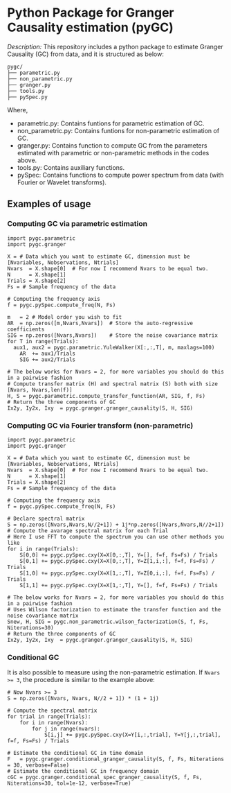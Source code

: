 # Python Package for Granger Causality estimation (pyGC)

*Description:* This repository includes a python package to estimate Granger Causality (GC) from data, and it is structured as below:

```
pygc/
├── parametric.py
├── non_parametric.py
├── granger.py
├── tools.py
├── pySpec.py
```

Where,

- parametric.py: Contains funtions for parametric estimation of GC.
- non_parametric.py: Contains funtions for non-parametric estimation of GC.
- granger.py: Contains function to compute GC from the parameters estimated with parametric or non-parametric methods in the codes above.
- tools.py: Contains auxiliary functions.
- pySpec: Contains functions to compute power spectrum from data (with Fourier or Wavelet transforms).

## Examples of usage

### Computing GC via parametric estimation

```
import pygc.parametric
import pygc.granger

X = # Data which you want to estimate GC, dimension must be [Nvariables, Nobservations, Ntrials]
Nvars  = X.shape[0]  # For now I recommend Nvars to be equal two.
N      = X.shape[1]
Trials = X.shape[2]
Fs = # Sample frequency of the data

# Computing the frequency axis
f = pygc.pySpec.compute_freq(N, Fs)

m   = 2 # Model order you wish to fit
AR  = np.zeros([m,Nvars,Nvars])  # Store the auto-regressive coefficients
SIG = np.zeros([Nvars,Nvars])    # Store the noise covariance matrix
for T in range(Trials):
  aux1, aux2 = pygc.parametric.YuleWalker(X[:,:,T], m, maxlags=100)
	AR  += aux1/Trials
	SIG += aux2/Trials

# The below works for Nvars = 2, for more variables you should do this in a pairwise fashion
# Compute transfer matrix (H) and spectral matrix (S) both with size [Nvars, Nvars,len(f)]
H, S = pygc.parametric.compute_transfer_function(AR, SIG, f, Fs)
# Return the three components of GC
Ix2y, Iy2x, Ixy  = pygc.granger.granger_causality(S, H, SIG)
```

### Computing GC via Fourier transform (non-parametric)
```
import pygc.parametric
import pygc.granger

X = # Data which you want to estimate GC, dimension must be [Nvariables, Nobservations, Ntrials]
Nvars  = X.shape[0]  # For now I recommend Nvars to be equal two.
N      = X.shape[1]
Trials = X.shape[2]
Fs = # Sample frequency of the data

# Computing the frequency axis
f = pygc.pySpec.compute_freq(N, Fs)

# Declare spectral matrix
S = np.zeros([Nvars,Nvars,N//2+1]) + 1j*np.zeros([Nvars,Nvars,N//2+1])
# Compute the avarage spectral matrix for each Trial
# Here I use FFT to compute the spectrum you can use other methods you like
for i in range(Trials):
	S[0,0] += pygc.pySpec.cxy(X=X[0,:,T], Y=[], f=f, Fs=Fs) / Trials
	S[0,1] += pygc.pySpec.cxy(X=X[0,:,T], Y=Z[1,i,:], f=f, Fs=Fs) / Trials
	S[1,0] += pygc.pySpec.cxy(X=X[1,:,T], Y=Z[0,i,:], f=f, Fs=Fs) / Trials
	S[1,1] += pygc.pySpec.cxy(X=X[1,:,T], Y=[], f=f, Fs=Fs) / Trials

# The below works for Nvars = 2, for more variables you should do this in a pairwise fashion
# Uses Wilson factorization to estimate the transfer function and the noise covariance matrix
Snew, H, SIG = pygc.non_parametric.wilson_factorization(S, f, Fs, Niterations=30)
# Return the three components of GC
Ix2y, Iy2x, Ixy  = pygc.granger.granger_causality(S, H, SIG)
```

### Conditional GC

It is also possible to measure using the non-parametric estimation. If ```Nvars >= 3```, the procedure is similar to the example above:

```
# Now Nvars >= 3
S = np.zeros([Nvars, Nvars, N//2 + 1]) * (1 + 1j)

# Compute the spectral matrix
for trial in range(Trials):
	for i in range(Nvars):
		for j in range(nvars):
			S[i,j] += pygc.pySpec.cxy(X=Y[i,:,trial], Y=Y[j,:,trial], f=f, Fs=Fs) / Trials

# Estimate the conditional GC in time domain
F   = pygc.granger.conditional_granger_causality(S, f, Fs, Niterations = 30, verbose=False)
# Estimate the conditional GC in frequency domain
cGC = pygc.granger.conditional_spec_granger_causality(S, f, Fs, Niterations=30, tol=1e-12, verbose=True)
```

